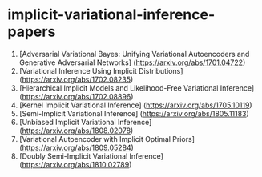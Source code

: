 # implicit-variational-inference-papers
1.  [Adversarial Variational Bayes: Unifying Variational Autoencoders and Generative Adversarial Networks] (https://arxiv.org/abs/1701.04722)
2.  [Variational Inference Using Implicit Distributions] (https://arxiv.org/abs/1702.08235)
3.  [Hierarchical Implicit Models and Likelihood-Free Variational Inference] (https://arxiv.org/abs/1702.08896)
4.  [Kernel Implicit Variational Inference] (https://arxiv.org/abs/1705.10119)
5.  [Semi-Implicit Variational Inference] (https://arxiv.org/abs/1805.11183)
6.  [Unbiased Implicit Variational Inference] (https://arxiv.org/abs/1808.02078)
7.  [Variational Autoencoder with Implicit Optimal Priors] (https://arxiv.org/abs/1809.05284)
8.  [Doubly Semi-Implicit Variational Inference] (https://arxiv.org/abs/1810.02789)
